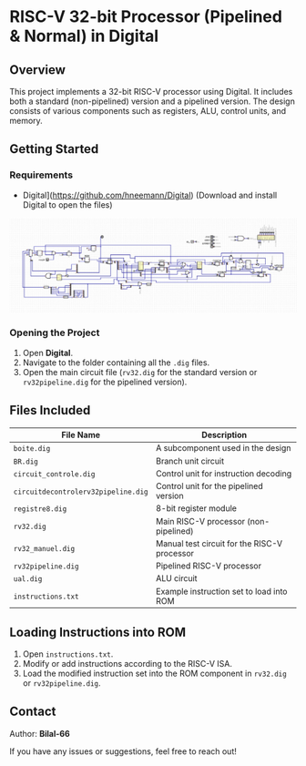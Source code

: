 # RISC-V 32-bit Processor (Pipelined & Normal) in Digital

## Overview
This project implements a 32-bit RISC-V processor using Digital. It includes both a standard (non-pipelined) version and a pipelined version. The design consists of various components such as registers, ALU, control units, and memory.

## Getting Started
### Requirements
- Digital](https://github.com/hneemann/Digital) (Download and install Digital to open the files)

![Processeur](RV32PIPELINE.jpg)

### Opening the Project
1. Open **Digital**.
2. Navigate to the folder containing all the `.dig` files.
3. Open the main circuit file (`rv32.dig` for the standard version or `rv32pipeline.dig` for the pipelined version).

## Files Included
| File Name                    | Description |
|------------------------------|-------------|
| `boite.dig`                  | A subcomponent used in the design |
| `BR.dig`                     | Branch unit circuit |
| `circuit_controle.dig`       | Control unit for instruction decoding |
| `circuitdecontrolerv32pipeline.dig` | Control unit for the pipelined version |
| `registre8.dig`              | 8-bit register module |
| `rv32.dig`                   | Main RISC-V processor (non-pipelined) |
| `rv32_manuel.dig`            | Manual test circuit for the RISC-V processor |
| `rv32pipeline.dig`           | Pipelined RISC-V processor |
| `ual.dig`                    | ALU circuit |
| `instructions.txt`           | Example instruction set to load into ROM |

## Loading Instructions into ROM
1. Open `instructions.txt`.
2. Modify or add instructions according to the RISC-V ISA.
3. Load the modified instruction set into the ROM component in `rv32.dig` or `rv32pipeline.dig`.

## Contact
Author: **Bilal-66**

If you have any issues or suggestions, feel free to reach out!

